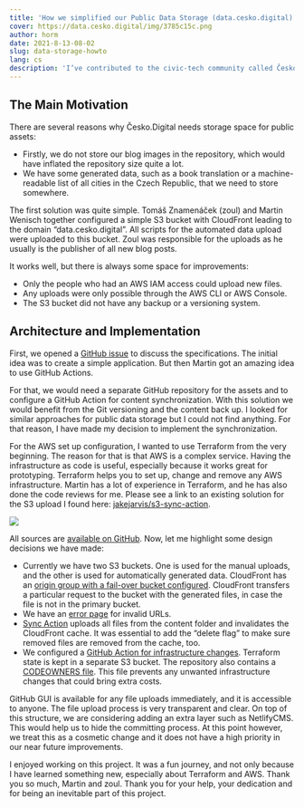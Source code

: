 ```yaml
---
title: 'How we simplified our Public Data Storage (data.cesko.digital)'
cover: https://data.cesko.digital/img/3785c15c.png
author: horm
date: 2021-8-13-08-02
slug: data-storage-howto
lang: cs
description: 'I’ve contributed to the civic-tech community called Česko.Digital and we created a new project. We are storing all static assets in our S3 bucket accessible via CloudFront. This article describes ways we simplified uploading these assets.'
---
```


## The Main Motivation

There are several reasons why Česko.Digital needs storage space for public assets:

* Firstly, we do not store our blog images in the repository, which would have inflated the repository size quite a lot.
* We have some generated data, such as a book translation or a machine-readable list of all cities in the Czech Republic, that we need to store somewhere.

The first solution was quite simple. Tomáš Znamenáček (zoul) and Martin Wenisch together configured a simple S3 bucket with CloudFront leading to the domain “data.cesko.digital”. All scripts for the automated data upload were uploaded to this bucket. Zoul was responsible for the uploads as he usually is the publisher of all new blog posts.

It works well, but there is always some space for improvements:

* Only the people who had an AWS IAM access could upload new files.
* Any uploads were only possible through the AWS CLI or AWS Console.
* The S3 bucket did not have any backup or a versioning system.

## Architecture and Implementation

First, we opened a [GitHub issue](https://github.com/cesko-digital/blog/issues/99) to discuss the specifications. The initial idea was to create a simple application. But then Martin got an amazing idea to use GitHub Actions.

For that, we would need a separate GitHub repository for the assets and to configure a GitHub Action for content synchronization. With this solution we would benefit from the Git versioning and the content back up. I looked for similar approaches for public data storage but I could not find anything. For that reason, I have made my decision to implement the synchronization.

For the AWS set up configuration, I wanted to use Terraform from the very beginning. The reason for that is that AWS is a complex service. Having the infrastructure as code is useful, especially because it works great for prototyping. Terraform helps you to set up, change and remove any AWS infrastructure. Martin has a lot of experience in Terraform, and he has also done the code reviews for me. Please see a link to an existing solution for the S3 upload I found here: [jakejarvis/s3-sync-action](https://github.com/jakejarvis/s3-sync-action).

![](https://data.cesko.digital/img/f8f34cc0.png)

All sources are [available on GitHub](https://github.com/cesko-digital/assets). Now, let me highlight some design decisions we have made:

* Currently we have two S3 buckets. One is used for the manual uploads, and the other is used for automatically generated data. CloudFront has an [origin group with a fail-over bucket configured](https://github.com/cesko-digital/assets/blob/master/main.tf#L107). CloudFront transfers a particular request to the bucket with the generated files, in case the file is not in the primary bucket.
* We have an [error page](https://github.com/cesko-digital/assets/blob/master/content/index.html) for invalid URLs.
* [Sync Action](https://github.com/cesko-digital/assets/blob/master/.github/workflows/sync_content.yml) uploads all files from the content folder and invalidates the CloudFront cache. It was essential to add the “delete flag” to make sure removed files are removed from the cache, too.
* We configured a [GitHub Action for infrastructure changes](https://github.com/cesko-digital/assets/blob/master/.github/workflows/setup_infrastructure.yml). Terraform state is kept in a separate S3 bucket. The repository also contains a [CODEOWNERS file](https://github.com/cesko-digital/assets/blob/master/.github/CODEOWNERS). This file prevents any unwanted infrastructure changes that could bring extra costs.

GitHub GUI is available for any file uploads immediately, and it is accessible to anyone. The file upload process is very transparent and clear. On top of this structure, we are considering adding an extra layer such as NetlifyCMS. This would help us to hide the committing process. At this point however, we treat this as a cosmetic change and it does not have a high priority in our near future improvements.

I enjoyed working on this project. It was a fun journey, and not only because I have learned something new, especially about Terraform and AWS. Thank you so much, Martin and zoul. Thank you for your help, your dedication and for being an inevitable part of this project.
